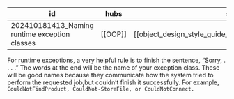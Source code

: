 
| id                                            | hubs    | source                                                     |
| --------------------------------------------- | ------- | ---------------------------------------------------------- |
| 202410181413_Naming runtime exception classes | [[OOP]] | [[object_design_style_guide_matthias_noback.pdf#page=165]] |
For runtime exceptions, a very helpful rule is to finish the sentence, “Sorry,  . . . .” The words at the end will be the name of your exception class. These will be good
names because they communicate how the system tried to perform the requested job,but couldn’t finish it successfully. For example, `CouldNotFindProduct, CouldNot-StoreFile, or CouldNotConnect.`